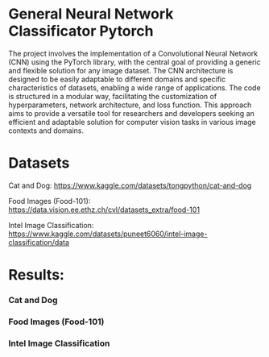 # General Neural Network Classificator Pytorch
The project involves the implementation of a Convolutional Neural Network (CNN) using the PyTorch library, with the central goal of providing a generic and flexible solution for any image dataset. The CNN architecture is designed to be easily adaptable to different domains and specific characteristics of datasets, enabling a wide range of applications. The code is structured in a modular way, facilitating the customization of hyperparameters, network architecture, and loss function. This approach aims to provide a versatile tool for researchers and developers seeking an efficient and adaptable solution for computer vision tasks in various image contexts and domains.


# Datasets
Cat and Dog: https://www.kaggle.com/datasets/tongpython/cat-and-dog

Food Images (Food-101): https://data.vision.ee.ethz.ch/cvl/datasets_extra/food-101

Intel Image Classification: https://www.kaggle.com/datasets/puneet6060/intel-image-classification/data

# Results:

### Cat and Dog

### Food Images (Food-101)

### Intel Image Classification
